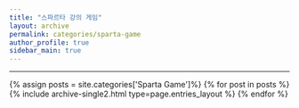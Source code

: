```yaml
---
title: "스파르타 강의 게임"
layout: archive
permalink: categories/sparta-game
author_profile: true
sidebar_main: true
---
```


***
<!-- 공백포함 -> site.categories.['a b c'] -->

{% assign posts = site.categories['Sparta Game']%}
{% for post in posts %} {% include archive-single2.html type=page.entries_layout %} {% endfor %}



